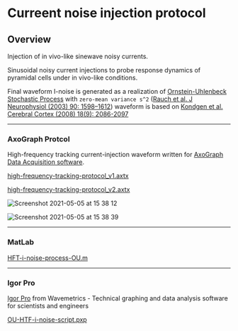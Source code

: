 # Curreent noise injection protocol


## Overview

Injection of in vivo-like sinewave noisy currents.

Sinusoidal noisy current injections to probe response dynamics of pyramidal cells under in vivo-like conditions.
 
Final waveform I-noise is generated as a realization of [Ornstein-Uhlenbeck Stochastic Process](https://www.sciencedirect.com/topics/mathematics/ornstein-uhlenbeck-process) with `zero-mean variance s^2` ([Rauch et al. J Neurophysiol (2003) 90: 1598–1612](https://journals.physiology.org/doi/abs/10.1152/jn.00293.2003))
waveform is based on [Kondgen et al. Cerebral Cortex (2008) 18(9): 2086-2097](https://academic.oup.com/cercor/article/18/9/2086/354095?login=true)

---

### AxoGraph Protcol

High-frequency tracking current-injection waveform written for [AxoGraph Data Acquisition software](https://axograph.com).


[high-frequency-tracking-protocol_v1.axtx](https://github.com/hamadaio/axograph-protocol/blob/main/high-frequency-tracking-protocol_v1.axtx)

[high-frequency-tracking-protocol_v2.axtx](https://github.com/hamadaio/axograph-protocol/blob/main/high-frequency-tracking-protocol_v2.axtx)

![Screenshot 2021-05-05 at 15 38 12](https://user-images.githubusercontent.com/42112716/117150087-1f8f3a00-adb8-11eb-9811-9db5bf4c47c1.png)


![Screenshot 2021-05-05 at 15 38 39](https://user-images.githubusercontent.com/42112716/117150262-451c4380-adb8-11eb-82c9-03e647971056.png)

---

### MatLab

[HFT-i-noise-process-OU.m](https://github.com/hamadaio/axograph-protocol/blob/main/HFT-i-noise-process-OU.m)

---

### Igor Pro

[Igor Pro](https://www.wavemetrics.com) from Wavemetrics - Technical graphing and data analysis software for scientists and engineers

[OU-HTF-i-noise-script.pxp](https://github.com/hamadaio/neuroscience-ephys-scripts/blob/main/OU-HTF-i-noise-script.pxp)

